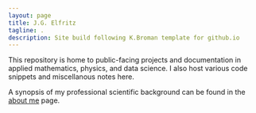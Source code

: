 ```yaml
---
layout: page
title: J.G. Elfritz
tagline: .
description: Site build following K.Broman template for github.io
---
```


This repository is home to public-facing projects and documentation in applied mathematics, physics, and data science. I also host various code snippets and miscellanous notes here.

A synopsis of my professional scientific background can be found in the [about me](https://mag06.github.io/pages/about.html) page.

